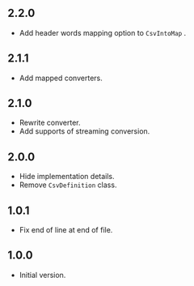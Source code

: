 ## 2.2.0

- Add header words mapping option to `CsvIntoMap` .

## 2.1.1

- Add mapped converters.

## 2.1.0

- Rewrite converter.
- Add supports of streaming conversion.

## 2.0.0

- Hide implementation details.
- Remove `CsvDefinition` class.

## 1.0.1

- Fix end of line at end of file.

## 1.0.0

- Initial version.
